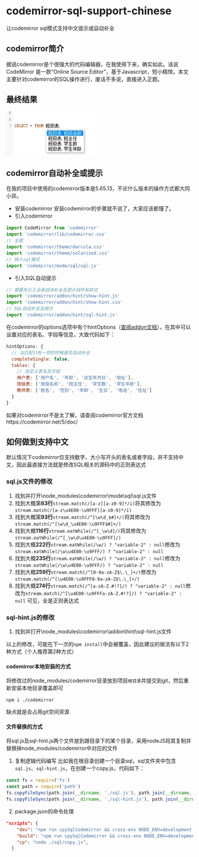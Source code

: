 # codemirror-sql-support-chinese
让codemirror sql模式支持中文提示或自动补全
## codemirror简介
据说codemirror是个很强大的代码编辑器，在我使用下来，确实如此。话说CodeMirror 是一款“Online Source Editor”，基于Javascript，短小精悍。本文主要针对codemirror的SQL操作进行，废话不多说，直接进入正题。
## 最终结果
![image.png](./view.png)
## codemirror自动补全或提示
在我的项目中使用的codemirror版本是5.65.13，不论什么版本的操作方式都大同小异。
- 安装codemirror
安装codemirror的步骤就不说了，大家应该都懂了。
- 引入codemirror
```js
import CodeMirror from 'codemirror'
import 'codemirror/lib/codemirror.css'
// 主题
import 'codemirror/theme/darcula.css'
import 'codemirror/theme/solarized.css'
// 映入sql模式
import 'codemirror/mode/sql/sql.js'
```
- 引入SQL自动提示
```js
// 需要先引入全局自动补全及提示组件和样式
import 'codemirror/addon/hint/show-hint.js'
import 'codemirror/addon/hint/show-hint.css'
// SQL自动补全及提示
import 'codemirror/addon/hint/sql-hint.js'
```
在codemirror的options选项中有个hintOptions（[查阅addon文档](https://codemirror.net/5/doc/manual.html#addons)），在其中可以设置对应的表名、字段等信息，大致代码如下：
```javascript
hintOptions: {
  // 当匹配只有一项的时候是否自动补全
  completeSingle: false,
  tables: {
	// 自定义表名及字段
    用户表: ['用户名', '年龄', '出生年月日', '地址'],
    班级表: ['班级名称', '班主任', '学生数', '学生年龄'],
    教师表: ['姓名', '性别', '年龄', '生日', '电话', '住址']
  }
}
```
如果对codemirror不是太了解，请查阅codemirror官方文档https://codemirror.net/5/doc/
## 如何做到支持中文
默认情况下codemirror仅支持数字、大小写开头的表名或者字段，并不支持中文，因此最直接方法就是修改SQL相关的源码中的正则表达式
### sql.js文件的修改
1. 找到并打开\node_modules\codemirror\mode\sql\sql.js文件
2. 找到大概第**63行**`stream.match(/[a-z][a-z0-9]*/i)`将其修改为`stream.match(/[a-z\u4E00-\u9FFF][a-z0-9]*/i)`
3. 找到大概第**93行**`stream.match(/^[\w\d_$#]+/)`将其修改为`stream.match(/^[\w\d_\u4E00-\u9FFF$#]+/)`
4. 找到大概**116行**`stream.eatWhile(/^[_\w\d]/)`将其修改为`stream.eatWhile(/^[_\w\d\u4E00-\u9FFF]/)`
5. 找到大概**222行**`stream.eatWhile(/\w/) ? "variable-2" : null`修改为`stream.eatWhile(/\w\u4E00-\u9FFF/) ? "variable-2" : null`
6. 找到大概**235行**`stream.eatWhile(/\w/) ? "variable-2" : null`修改为`stream.eatWhile(/\w\u4E00-\u9FFF/) ? "variable-2" : null`
7. 找到大概**259行**`stream.match(/^[0-9a-zA-Z$\.\_]+/)`修改为`stream.match(/^[\u4E00-\u9FFF0-9a-zA-Z$\.\_]+/)`
8. 找到大概**274行**`stream.match(/^[a-zA-Z.#!?]/) ? "variable-2" : null`修改为`stream.match(/^[\u4E00-\u9FFFa-zA-Z.#!?]/) ? "variable-2" : null`
可见，全是正则表达式
### sql-hint.js的修改
1. 找到并打开\node_modules\codemirror\addon\hint\sql-hint.js文件

以上的修改，可能在下一次的`npm install`中会被覆盖，因此建议的做法有以下2种方式（个人推荐第2种方式）
#### codemirror本地安装的方式
将修改过的node_modules/codemirror目录放到项目`根目录`并提交到git，然后重新安装本地目录覆盖即可
```
npm i ./codemirror
```
缺点就是会占用git空间资源
#### 文件替换的方式
将sql.js及sql-hint.js两个文件放到跟目录下的某个目录，采用nodeJS将其复制并替换掉node_modules/codemirror中对应的文件
1. 复制逻辑代码编写
比如我在根目录创建一个目录sql，sql文件夹中包含`sql.js`、`sql-hint.js`，在创建一个copy.js，代码如下：
```js
const fs = require('fs')
const path = require('path')
fs.copyFileSync(path.join(__dirname, './sql.js'), path.join(__dirname, '../node_modules/codemirror/mode/sql/sql.js'))
fs.copyFileSync(path.join(__dirname, './sql-hint.js'), path.join(__dirname, '../node_modules/codemirror/addon/hint/sql-hint.js'))
```
2. package.json的命令处理
```json
"scripts": {
    "dev": "npm run cpySqlCodemirror && cross-env NODE_ENV=development webpack --config ./build/webpack.config.dev.js",
    "build": "npm run cpySqlCodemirror && cross-env NODE_ENV=development webpack --config ./build/webpack.config.prod.js",
    "cp": "node ./sql/copy.js",
  }
```